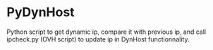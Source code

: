 # PyDynHost

Python script to get dynamic ip, compare it with previous ip, and call ipcheck.py (OVH script) to update ip in DynHost functionnality.
